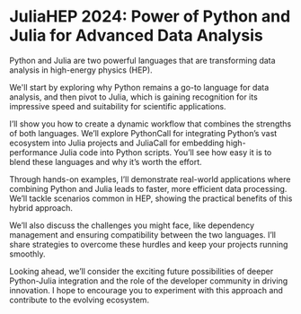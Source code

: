 # JuliaHEP 2024: Power of Python and Julia for Advanced Data Analysis

Python and Julia are two powerful languages that are transforming data analysis in high-energy physics (HEP).

We'll start by exploring why Python remains a go-to language for data analysis, and then pivot to Julia, which is gaining recognition for its impressive speed and suitability for scientific applications.

I’ll show you how to create a dynamic workflow that combines the strengths of both languages. We’ll explore PythonCall for integrating Python’s vast ecosystem into Julia projects and JuliaCall for embedding high-performance Julia code into Python scripts. You’ll see how easy it is to blend these languages and why it’s worth the effort.

Through hands-on examples, I’ll demonstrate real-world applications where combining Python and Julia leads to faster, more efficient data processing. We’ll tackle scenarios common in HEP, showing the practical benefits of this hybrid approach.

We’ll also discuss the challenges you might face, like dependency management and ensuring compatibility between the two languages. I’ll share strategies to overcome these hurdles and keep your projects running smoothly.

Looking ahead, we’ll consider the exciting future possibilities of deeper Python-Julia integration and the role of the developer community in driving innovation. I hope to encourage you to experiment with this approach and contribute to the evolving ecosystem.
